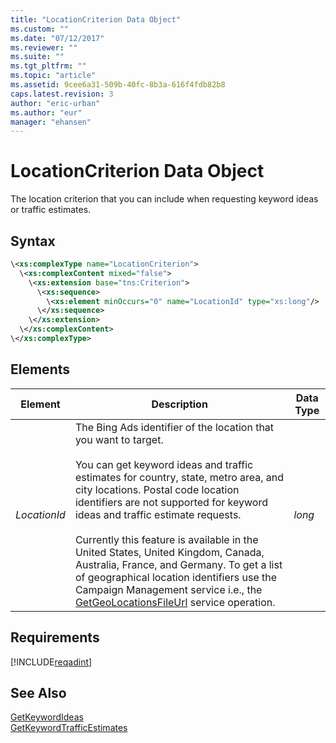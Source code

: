 ```yaml
---
title: "LocationCriterion Data Object"
ms.custom: ""
ms.date: "07/12/2017"
ms.reviewer: ""
ms.suite: ""
ms.tgt_pltfrm: ""
ms.topic: "article"
ms.assetid: 9cee6a31-509b-40fc-8b3a-616f4fdb82b8
caps.latest.revision: 3
author: "eric-urban"
ms.author: "eur"
manager: "ehansen"
---
```

# LocationCriterion Data Object
The location criterion that you can include when requesting keyword ideas or traffic estimates.

## Syntax

```xml
\<xs:complexType name="LocationCriterion">
  \<xs:complexContent mixed="false">
    \<xs:extension base="tns:Criterion">
      \<xs:sequence>
        \<xs:element minOccurs="0" name="LocationId" type="xs:long"/>
      \</xs:sequence>
    \</xs:extension>
  \</xs:complexContent>
\</xs:complexType>
```

## <a name="Elements"></a>Elements

|Element|Description|Data Type|
|-----------|---------------|-------------|
|*LocationId*|The Bing Ads identifier of the location that you want to target.<br/><br/>You can get keyword ideas and traffic estimates for country, state, metro area, and city locations. Postal code location identifiers are not supported for keyword ideas and traffic estimate requests.<br/><br/>Currently this feature is available in the United States, United Kingdom, Canada, Australia, France, and Germany. To get a list of geographical location identifiers use the Campaign Management service i.e., the [GetGeoLocationsFileUrl](https://msdn.microsoft.com/library/bing-ads-campaign-management-getgeolocationsfileurl.aspx) service operation.|*long*|

## Requirements
[!INCLUDE[reqadint](../adinsight-api/includes/reqadint.md)]
## See Also
[GetKeywordIdeas](../adinsight-api/getkeywordideas-service-operation.md)  
[GetKeywordTrafficEstimates](../adinsight-api/getkeywordtrafficestimates-service-operation.md)  
